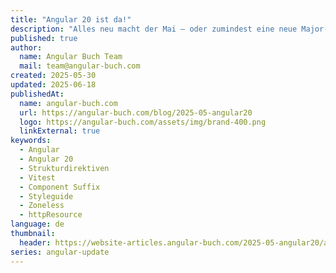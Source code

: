 ```yaml
---
title: "Angular 20 ist da!"
description: "Alles neu macht der Mai – oder zumindest eine neue Major-Version von Angular: Am 28. Mai 2025 wurde Angular 20 veröffentlicht! Zoneless, Vitest, httpResource sowie ein Neuer Styleguide sind die Hauptthemen des Releases"
published: true
author:
  name: Angular Buch Team
  mail: team@angular-buch.com
created: 2025-05-30
updated: 2025-06-18
publishedAt:
  name: angular-buch.com
  url: https://angular-buch.com/blog/2025-05-angular20
  logo: https://angular-buch.com/assets/img/brand-400.png
  linkExternal: true
keywords:
  - Angular
  - Angular 20
  - Strukturdirektiven
  - Vitest
  - Component Suffix
  - Styleguide
  - Zoneless
  - httpResource
language: de
thumbnail:
  header: https://website-articles.angular-buch.com/2025-05-angular20/angular20.jpg
series: angular-update
---
```

